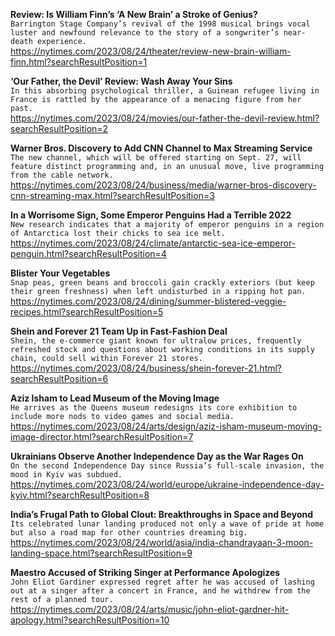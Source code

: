 **Review: Is William Finn’s ‘A New Brain’ a Stroke of Genius?**\
`Barrington Stage Company’s revival of the 1998 musical brings vocal luster and newfound relevance to the story of a songwriter’s near-death experience.`\
https://nytimes.com/2023/08/24/theater/review-new-brain-william-finn.html?searchResultPosition=1

**‘Our Father, the Devil’ Review: Wash Away Your Sins**\
`In this absorbing psychological thriller, a Guinean refugee living in France is rattled by the appearance of a menacing figure from her past.`\
https://nytimes.com/2023/08/24/movies/our-father-the-devil-review.html?searchResultPosition=2

**Warner Bros. Discovery to Add CNN Channel to Max Streaming Service**\
`The new channel, which will be offered starting on Sept. 27, will feature distinct programming and, in an unusual move, live programming from the cable network.`\
https://nytimes.com/2023/08/24/business/media/warner-bros-discovery-cnn-streaming-max.html?searchResultPosition=3

**In a Worrisome Sign, Some Emperor Penguins Had a Terrible 2022**\
`New research indicates that a majority of emperor penguins in a region of Antarctica lost their chicks to sea ice melt.`\
https://nytimes.com/2023/08/24/climate/antarctic-sea-ice-emperor-penguin.html?searchResultPosition=4

**Blister Your Vegetables**\
`Snap peas, green beans and broccoli gain crackly exteriors (but keep their green freshness) when left undisturbed in a ripping hot pan.`\
https://nytimes.com/2023/08/24/dining/summer-blistered-veggie-recipes.html?searchResultPosition=5

**Shein and Forever 21 Team Up in Fast-Fashion Deal**\
`Shein, the e-commerce giant known for ultralow prices, frequently refreshed stock and questions about working conditions in its supply chain, could sell within Forever 21 stores.`\
https://nytimes.com/2023/08/24/business/shein-forever-21.html?searchResultPosition=6

**Aziz Isham to Lead Museum of the Moving Image**\
`He arrives as the Queens museum redesigns its core exhibition to include more nods to video games and social media.`\
https://nytimes.com/2023/08/24/arts/design/aziz-isham-museum-moving-image-director.html?searchResultPosition=7

**Ukrainians Observe Another Independence Day as the War Rages On**\
`On the second Independence Day since Russia’s full-scale invasion, the mood in Kyiv was subdued.`\
https://nytimes.com/2023/08/24/world/europe/ukraine-independence-day-kyiv.html?searchResultPosition=8

**India’s Frugal Path to Global Clout: Breakthroughs in Space and Beyond**\
`Its celebrated lunar landing produced not only a wave of pride at home but also a road map for other countries dreaming big.`\
https://nytimes.com/2023/08/24/world/asia/india-chandrayaan-3-moon-landing-space.html?searchResultPosition=9

**Maestro Accused of Striking Singer at Performance Apologizes**\
`John Eliot Gardiner expressed regret after he was accused of lashing out at a singer after a concert in France, and he withdrew from the rest of a planned tour.`\
https://nytimes.com/2023/08/24/arts/music/john-eliot-gardner-hit-apology.html?searchResultPosition=10

